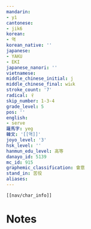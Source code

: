 ```yaml
---
mandarin:
- yì
cantonese:
- jik6
korean:
- 역
korean_native: ''
japanese:
- YAKU
- EKI
japanese_nanori: ''
vietnamese:
middle_chinese_initial: j
middle_chinese_final: wiᴇk
stroke_count: '7'
radical: 彳
skip_number: 1-3-4
grade_level: 5
pos: ''
english:
- serve
羅馬字: yeg
韓文: '[[역]]'
joyo_level: '3'
hsk_level: ''
hanmun_edu_level: 高等
danayo_id: 5139
mc_id: 915
graphemic_classification: 會意
stand_in: 苦役
aliases:
---
```

```meta-bind-embed
[[nav/char_info]]
```

# Notes
